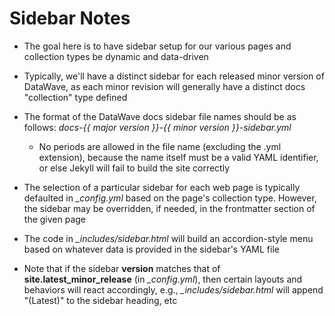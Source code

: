 # Sidebar Notes

* The goal here is to have sidebar setup for our various pages and collection types be dynamic and data-driven

* Typically, we'll have a distinct sidebar for each released minor version of DataWave, as each minor revision will
  generally have a distinct docs "collection" type defined

* The format of the DataWave docs sidebar file names should be as follows: *docs-{{ major version }}-{{ minor version }}-sidebar.yml*
  * No periods are allowed in the file name (excluding the .yml extension), because the name itself must be a valid YAML identifier, or else
    Jekyll will fail to build the site correctly  

* The selection of a particular sidebar for each web page is typically defaulted in *_config.yml* based on the page's
  collection type. However, the sidebar may be overridden, if needed, in the frontmatter section of the given
  page

* The code in *_includes/sidebar.html* will build an accordion-style menu based on whatever data is provided in the sidebar's YAML file

* Note that if the sidebar **version** matches that of **site.latest_minor_release** (in *_config.yml*), then certain
  layouts and behaviors will react accordingly, e.g., *_includes/sidebar.html* will append "(Latest)" to the sidebar
  heading, etc
